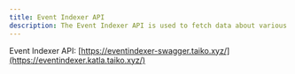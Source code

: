 ```yaml
---
title: Event Indexer API
description: The Event Indexer API is used to fetch data about various events we keep track of on Taiko.
---
```


Event Indexer API: [https://eventindexer-swagger.taiko.xyz/](https://eventindexer.katla.taiko.xyz/)
